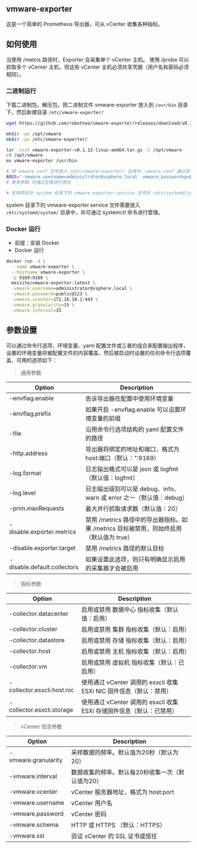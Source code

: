 ## vmware-exporter
这是一个简单的 Prometheus 导出器，可从 vCenter 收集各种指标。

## 如何使用

当使用 /metcis 路径时，Exporter 会采集单个 vCenter 主机。 使用 /probe 可以抓取多个 vCenter 主机，但这些 vCenter 主机必须共享凭据（用户名和密码必须相同）。

### 二进制运行

下载二进制包，解压包，把二进制文件 vmware-exporter 放入到 `/usr/bin` 目录下，然后新建目录 `/etc/vmware-exporter/`

```bash
wget https://github.com/robotneo/vmware-exporter/releases/download/v0.1.12/vmware-exporter-v0.1.12-linux-amd64.tar.gz

mkdir -pv /opt/vmware
mkdir -pv /etc/vmware-exporter/

tar -zxvf vmware-exporter-v0.1.12-linux-amd64.tar.gz -C /opt/vmware
cd /opt/vmware
mv vmware-exporter /usr/bin

# 把 vmware.conf 文件放入 /etc/vmware-exporter/ 目录中，vmware.conf 通过命令行选项加载参数
ARGS="-vmware.username=administrator@vsphere.local -vmware.password=public@123 -vmware.vcenter=172.16.10.1:443"
# 更多参数 可通过空格进行添加 

# 复制项目中 system 目录下的 vmware-exporter.service 文件到 /etc/systemd/system/ 目录中，实现 systemd 管理 vmware-exporter 服务。
```

system 目录下的 vmware-exporter.service 文件需要放入 `/etc/systemd/system/` 目录中，并可通过 systemctl 命令进行管理。

### Docker 运行

- 前提：安装 Docker
- Docker 运行

```bash
docker run -d \
  --name vmware-exporter \
  --hostname vmware-exporter \
  -p 9169:9169 \
  meisite/vmware-exporter:latest \
  -vmware.username=administrator@vsphere.local \
  -vmware.password=public@123 \
  -vmware.vcenter=172.16.10.1:443 \
  -vmware.granularity=15 \
  -vmware.interval=15
```

## 参数设置

可以通过命令行选项、环境变量、yaml 配置文件或三者的组合来配置输出程序，设置的环境变量将被配置文件的内容覆盖，然后被启动时设置的任何命令行选项覆盖，可用的选项如下：

> 通用参数

| Option      | Description |
| ----------- | ----------- |
| -envflag.enable   | 告诉导出器在配置中使用环境变量  |
| -envflag.prefix	| 如果开启 -envflag.enable 可以设置环境变量的前缀    |
| -file	            | 沿用命令行选项结构的 yaml 配置文件的路径  |
| -http.address		| 导出器将绑定的地址和端口，格式为 host:端口（默认：":9169）  |
| -log.format	    | 日志输出格式可以是 json 或 logfmt（默认值：logfmt）   |
| -log.level	    | 日志输出级别可以是 debug、info、warn 或 error 之一（默认值：debug）  |
| -prim.maxRequests	| 最大并行抓取请求数（默认值：20）  |
| -disable.exporter.metrics	| 禁用 /metrics 路径中的导出器指标。如果 /metrics 目标被禁用，则始终启用（默认值为 true）   |
| -disable.exporter.target	| 禁用 /metrics 路径的默认目标  |
| -disable.default.collectors	| 如果设置此选项，则只有明确显示启用的采集器才会被启用  |

> 指标参数

| Option      | Description |
| ----------- | ----------- |
| -collector.datacenter | 启用或禁用 数据中心 指标收集（默认值：启用）  |
| -collector.cluster    | 启用或禁用 集群 指标收集（默认：启用）  |
| -collector.datastore	| 启用或禁用 存储 指标收集（默认：启用）  |
| -collector.host		| 启用或禁用 主机 指标收集（默认：启用）  |
| -collector.vm		    | 启用或禁用 虚拟机 指标收集（默认：已启用）  |
| -collector.esxcli.host.nic    | 使用通过 vCenter 调用的 esxcli 收集 ESXi NIC 固件信息（默认：禁用）   |
| -collector.esxcli.storage		| 使用通过 vCenter 调用的 esxcli 收集 ESXi 存储固件信息（默认：已禁用） |

> vCenter 信息参数

| Option      | Description |
| ----------- | ----------- |
| -vmware.granularity   | 采样数据的频率。默认值为20秒（默认为20）  |
| -vmware.interval      | 数据收集的频率。默认每20秒收集一次（默认值为20）  |
| -vmware.vcenter       | vCenter 服务器地址，格式为 host:port  |
| -vmware.username      | vCenter 用户名  |
| -vmware.password		| vCenter 密码  |
| -vmware.schema        | HTTP 或 HTTPS （默认：HTTPS）|
| -vmware.ssl		    | 验证 vCenter 的 SSL 证书或信任 |

